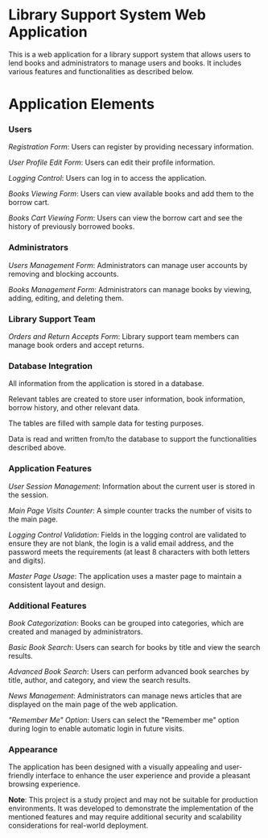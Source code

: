 # Library Support System Web Application
This is a web application for a library support system that allows users to lend books and administrators to manage users and books. It includes various features and functionalities as described below.

# Application Elements
### Users
*Registration Form*: Users can register by providing necessary information.

*User Profile Edit Form*: Users can edit their profile information.

*Logging Control*: Users can log in to access the application.

*Books Viewing Form*: Users can view available books and add them to the borrow cart.

*Books Cart Viewing Form*: Users can view the borrow cart and see the history of previously borrowed books.

### Administrators
*Users Management Form*: Administrators can manage user accounts by removing and blocking accounts.

*Books Management Form*: Administrators can manage books by viewing, adding, editing, and deleting them.

### Library Support Team
*Orders and Return Accepts Form*: Library support team members can manage book orders and accept returns.

### Database Integration
All information from the application is stored in a database.

Relevant tables are created to store user information, book information, borrow history, and other relevant data.

The tables are filled with sample data for testing purposes.

Data is read and written from/to the database to support the functionalities described above.

### Application Features
*User Session Management*: Information about the current user is stored in the session.

*Main Page Visits Counter*: A simple counter tracks the number of visits to the main page.

*Logging Control Validation*: Fields in the logging control are validated to ensure they are not blank, the login is a valid email address, and the password meets the requirements (at least 8 characters with both letters and digits).

*Master Page Usage*: The application uses a master page to maintain a consistent layout and design.

### Additional Features
*Book Categorization*: Books can be grouped into categories, which are created and managed by administrators.

*Basic Book Search*: Users can search for books by title and view the search results.

*Advanced Book Search*: Users can perform advanced book searches by title, author, and category, and view the search results.

*News Management*: Administrators can manage news articles that are displayed on the main page of the web application.

*"Remember Me" Option*: Users can select the "Remember me" option during login to enable automatic login in future visits.

### Appearance
The application has been designed with a visually appealing and user-friendly interface to enhance the user experience and provide a pleasant browsing experience.

**Note**: This project is a study project and may not be suitable for production environments. It was developed to demonstrate the implementation of the mentioned features and may require additional security and scalability considerations for real-world deployment.
